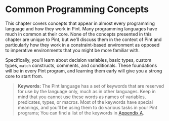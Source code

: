 # Common Programming Concepts

This chapter covers concepts that appear in almost every programming language and how they work in
Pint. Many programming languages have much in common at their core. None of the concepts presented
in this chapter are unique to Pint, but we’ll discuss them in the context of Pint and particularly
how they work in a constraint-based environment as opposed to imperative environments that you might
be more familiar with.

Specifically, you’ll learn about decision variables, basic types, custom types, `match` constructs,
comments, and conditionals. These foundations will be in every Pint program, and learning them early
will give you a strong core to start from.

> **Keywords:** The Pint language has a set of keywords that are reserved for use by the language
> only, much as in other languages. Keep in mind that you cannot use these words as names of
> variables, predicates, types, or macros. Most of the keywords have special meanings, and you’ll be
> using them to do various tasks in your Pint programs; You can find a list of the keywords in
> [Appendix A](../appendix/keywords.md).
